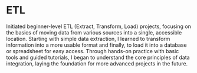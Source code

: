 # ETL
Initiated beginner-level ETL (Extract, Transform, Load) projects, focusing on the basics of moving data from various sources into a single, accessible location. Starting with simple data extraction, I learned to transform information into a more usable format and finally, to load it into a database or spreadsheet for easy access. Through hands-on practice with basic tools and guided tutorials, I began to understand the core principles of data integration, laying the foundation for more advanced projects in the future.
